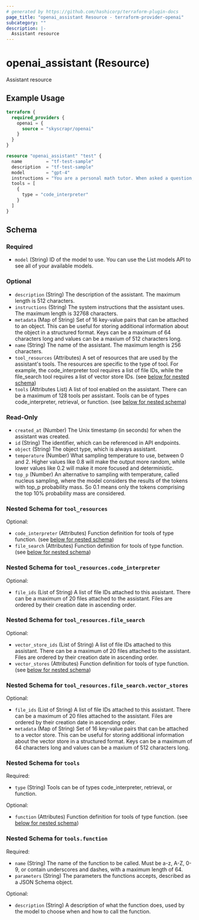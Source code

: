 ```yaml
---
# generated by https://github.com/hashicorp/terraform-plugin-docs
page_title: "openai_assistant Resource - terraform-provider-openai"
subcategory: ""
description: |-
  Assistant resource
---
```


# openai_assistant (Resource)

Assistant resource

## Example Usage

```terraform
terraform {
  required_providers {
    openai = {
      source = "skyscrapr/openai"
    }
  }
}

resource "openai_assistant" "test" {
  name         = "tf-test-sample"
  description  = "tf-test-sample"
  model        = "gpt-4"
  instructions = "You are a personal math tutor. When asked a question, write and run Python code to answer the question."
  tools = [
    {
      type = "code_interpreter"
    }
  ]
}
```

<!-- schema generated by tfplugindocs -->
## Schema

### Required

- `model` (String) ID of the model to use. You can use the List models API to see all of your available models.

### Optional

- `description` (String) The description of the assistant. The maximum length is 512 characters.
- `instructions` (String) The system instructions that the assistant uses. The maximum length is 32768 characters.
- `metadata` (Map of String) Set of 16 key-value pairs that can be attached to an object. This can be useful for storing additional information about the object in a structured format. Keys can be a maximum of 64 characters long and values can be a maxium of 512 characters long.
- `name` (String) The name of the assistant. The maximum length is 256 characters.
- `tool_resources` (Attributes) A set of resources that are used by the assistant's tools. The resources are specific to the type of tool. For example, the code_interpreter tool requires a list of file IDs, while the file_search tool requires a list of vector store IDs. (see [below for nested schema](#nestedatt--tool_resources))
- `tools` (Attributes List) A list of tool enabled on the assistant. There can be a maximum of 128 tools per assistant. Tools can be of types code_interpreter, retrieval, or function. (see [below for nested schema](#nestedatt--tools))

### Read-Only

- `created_at` (Number) The Unix timestamp (in seconds) for when the assistant was created.
- `id` (String) The identifier, which can be referenced in API endpoints.
- `object` (String) The object type, which is always assistant.
- `temperature` (Number) What sampling temperature to use, between 0 and 2. Higher values like 0.8 will make the output more random, while lower values like 0.2 will make it more focused and deterministic.
- `top_p` (Number) An alternative to sampling with temperature, called nucleus sampling, where the model considers the results of the tokens with top_p probability mass. So 0.1 means only the tokens comprising the top 10% probability mass are considered.

<a id="nestedatt--tool_resources"></a>
### Nested Schema for `tool_resources`

Optional:

- `code_interpreter` (Attributes) Function definition for tools of type function. (see [below for nested schema](#nestedatt--tool_resources--code_interpreter))
- `file_search` (Attributes) Function definition for tools of type function. (see [below for nested schema](#nestedatt--tool_resources--file_search))

<a id="nestedatt--tool_resources--code_interpreter"></a>
### Nested Schema for `tool_resources.code_interpreter`

Optional:

- `file_ids` (List of String) A list of file IDs attached to this assistant. There can be a maximum of 20 files attached to the assistant. Files are ordered by their creation date in ascending order.


<a id="nestedatt--tool_resources--file_search"></a>
### Nested Schema for `tool_resources.file_search`

Optional:

- `vector_store_ids` (List of String) A list of file IDs attached to this assistant. There can be a maximum of 20 files attached to the assistant. Files are ordered by their creation date in ascending order.
- `vector_stores` (Attributes) Function definition for tools of type function. (see [below for nested schema](#nestedatt--tool_resources--file_search--vector_stores))

<a id="nestedatt--tool_resources--file_search--vector_stores"></a>
### Nested Schema for `tool_resources.file_search.vector_stores`

Optional:

- `file_ids` (List of String) A list of file IDs attached to this assistant. There can be a maximum of 20 files attached to the assistant. Files are ordered by their creation date in ascending order.
- `metadata` (Map of String) Set of 16 key-value pairs that can be attached to a vector store. This can be useful for storing additional information about the vector store in a structured format. Keys can be a maximum of 64 characters long and values can be a maxium of 512 characters long.




<a id="nestedatt--tools"></a>
### Nested Schema for `tools`

Required:

- `type` (String) Tools can be of types code_interpreter, retrieval, or function.

Optional:

- `function` (Attributes) Function definition for tools of type function. (see [below for nested schema](#nestedatt--tools--function))

<a id="nestedatt--tools--function"></a>
### Nested Schema for `tools.function`

Required:

- `name` (String) The name of the function to be called. Must be a-z, A-Z, 0-9, or contain underscores and dashes, with a maximum length of 64.
- `parameters` (String) The parameters the functions accepts, described as a JSON Schema object.

Optional:

- `description` (String) A description of what the function does, used by the model to choose when and how to call the function.
